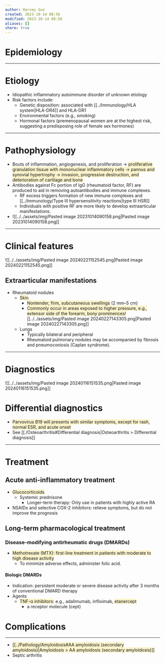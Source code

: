 ```yaml
---
author: Harvey Guo
created: 2023-10-14 08:56
modified: 2023-10-14 08:56
aliases: []
share: true
---
```

# Epidemiology


---
# Etiology
- Idiopathic inflammatory autoimmune disorder of unknown etiology
- Risk factors include:
	- Genetic disposition: associated with [[../Immunology/HLA system|HLA-DR4]] and HLA-DR1
	- Environmental factors (e.g., smoking)
	- Hormonal factors (premenopausal women are at the highest risk, suggesting a predisposing role of female sex hormones)

---
# Pathophysiology
- Bouts of inflammation, angiogenesis, and proliferation → <span style="background:rgba(240, 200, 0, 0.2)">proliferative granulation tissue with mononuclear inflammatory cells → pannus and synovial hypertrophy → invasion, progressive destruction, and deterioration of cartilage and bone</span>
- Antibodies against Fc portion of IgG (rheumatoid factor, RF) are produced to aid in removing autoantibodies and immune complexes.
	- RF excess triggers formation of new immune complexes and [[../Immunology/Type III hypersensitivity reactions|type III HSR]]
	- Individuals with positive RF are more likely to develop extraarticular manifestations.
- ![[../../assets/img/Pasted image 20231014090158.png|Pasted image 20231014090158.png]]

---
# Clinical features
![[../../assets/img/Pasted image 20240221152545.png|Pasted image 20240221152545.png]]
## Extraarticular manifestations
- Rheumatoid nodules
	- <span style="background:rgba(240, 200, 0, 0.2)">Skin</span>
		- <span style="background:rgba(240, 200, 0, 0.2)">Nontender, firm, subcutaneous swellings</span> (2 mm–5 cm) 
		- <span style="background:rgba(240, 200, 0, 0.2)">Commonly occur in areas exposed to higher pressure, e.g., extensor side of the forearm, bony prominences</span>![[../../assets/img/Pasted image 20240227143305.png|Pasted image 20240227143305.png]]
	- Lungs
		- Typically bilateral and peripheral
		- Rheumatoid pulmonary nodules may be accompanied by fibrosis and pneumoconiosis (Caplan syndrome).


---
# Diagnostics
![[../../assets/img/Pasted image 20240116151535.png|Pasted image 20240116151535.png]]
# Differential diagnostics
- <span style="background:rgba(240, 200, 0, 0.2)">Parvovirus B19 will presents with similar symptoms, except for rash, normal ESR, and acute onset</span>
- See [[./Osteoarthritis#Differential diagnosis|Osteoarthritis > Differential diagnosis]]

---
# Treatment
## Acute anti-inflammatory treatment
- <span style="background:rgba(240, 200, 0, 0.2)">Glucocorticoids</span>
	- Systemic prednisone
		- Longer-term therapy: Only use in patients with highly active RA
- NSAIDs and selective COX-2 inhibitors: relieve symptoms, but do not improve the prognosis
## Long-term pharmacological treatment
### Disease-modifying antirheumatic drugs (DMARDs)
- <span style="background:rgba(240, 200, 0, 0.2)">Methotrexate (MTX): first-line treatment in patients with moderate to high disease activity</span>
	- To minimize adverse effects, administer folic acid.
#### Biologic DMARDs
- Indication: persistent moderate or severe disease activity after 3 months of conventional DMARD therapy 
- Agents
	- <span style="background:rgba(240, 200, 0, 0.2)">TNF-α inhibitors</span>: e.g., adalimumab, infliximab, <span style="background:rgba(240, 200, 0, 0.2)">etanercept</span>
		- a receptor molecule (cept)

# Complications
---
- <span style="background:rgba(240, 200, 0, 0.2)">[[../Pathology/Amyloidosis#AA amyloidosis (secondary amyloidosis)|Amyloidosis > AA amyloidosis (secondary amyloidosis)]]</span>
- Septic arthritis